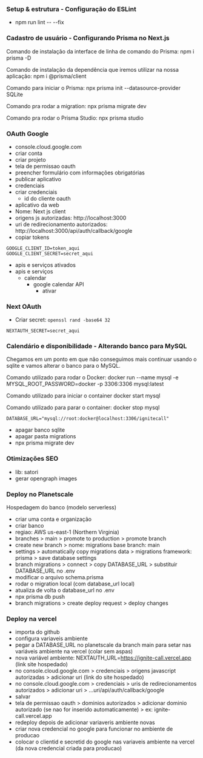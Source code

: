 ### Setup & estrutura - Configuração do ESLint

 - npm run lint -- --fix

### Cadastro de usuário - Configurando Prisma no Next.js

Comando de instalação da interface de linha de comando do Prisma:
npm i prisma -D

Comando de instalação da dependência que iremos utilizar na nossa aplicação:
npm i @prisma/client

Comando para iniciar o Prisma:
npx prisma init --datasource-provider SQLite

Comando pra rodar a migration:
npx prisma migrate dev

Comando pra rodar o Prisma Studio:
npx prisma studio

### OAuth Google 

 - console.cloud.google.com
 - criar conta
 - criar projeto
 - tela de permissao oauth
  - preencher formulário com informações obrigatórias
  - publicar aplicativo
 - credenciais
  - criar credenciais
    - id do cliente oauth
  - aplicativo da web
  - Nome: Next js client
  - origens js autorizadas: http://localhost:3000
  - uri de redirecionamento autorizados: http://localhost:3000/api/auth/callback/google
  - copiar tokens

```.env
GOOGLE_CLIENT_ID=token_aqui
GOOGLE_CLIENT_SECRET=secret_aqui
```

 - apis e serviços ativados
  - apis e serviços
    - calendar
      - google calendar API
        - ativar

### Next OAuth

 - Criar secret: `openssl rand -base64 32`

```.env
NEXTAUTH_SECRET=secret_aqui
```

### Calendário e disponibilidade - Alterando banco para MySQL

Chegamos em um ponto em que não conseguimos mais continuar usando o sqlite e vamos alterar o banco para o MySQL.

Comando utilizado para rodar o Docker:
docker run --name mysql -e MYSQL_ROOT_PASSWORD=docker -p 3306:3306 mysql:latest

Comando utilizado para iniciar o container
docker start mysql

Comando utilizado para parar o container:
docker stop mysql

```.env
DATABASE_URL="mysql://root:docker@localhost:3306/ignitecall"
```

 - apagar banco sqlite
 - apagar pasta migrations
 - npx prisma migrate dev

### Otimizações SEO 

 - lib: satori
 - gerar opengraph images

### Deploy no Planetscale

Hospedagem do banco (modelo serverless)

 - criar uma conta e organização
 - criar banco
 - regiao: AWS us-east-1 (Northern Virginia)
 - branches > main > promote to production > promote branch
 - create new branch > nome: migrations
		       base branch: main
 - settings > automatically copy migrations data > migrations framework: prisma > save database settings
 - branch migrations > connect > copy DATABASE_URL > substituir DATABASE_URL no .env
 - modificar o arquivo schema.prisma
 - rodar o migration local (com database_url local)
 - atualiza de volta o database_url no .env
 - npx prisma db push
 - branch migrations > create deploy request > deploy changes

### Deploy na vercel

 - importa do github
 - configura variaveis ambiente
 - pegar a DATABASE_URL no planetscale da branch main para setar nas variáveis ambiente na vercel (colar sem aspas)
 - nova variável ambiente: NEXTAUTH_URL=https://ignite-call.vercel.app  (link site hospedado)
 - no console.cloud.google.com > credenciais > origens javascript autorizadas > adicionar uri (link do site hospedado)
 - no console.cloud.google.com > credenciais > uris de redirecionamentos autorizados > adicionar uri > ...uri/api/auth/callback/google
 - salvar
 - tela de permissao oauth > dominios autorizados > adicionar dominio autorizado (se nao for inserido automaticamente) > ex: ignite-call.vercel.app
 - redeploy depois de adicionar variaveris ambiente novas
 - criar nova credencial no google para funcionar no ambiente de producao
 - colocar o clientid e secretid do google nas variaveis ambiente na vercel (da nova credencial criada para producao)
